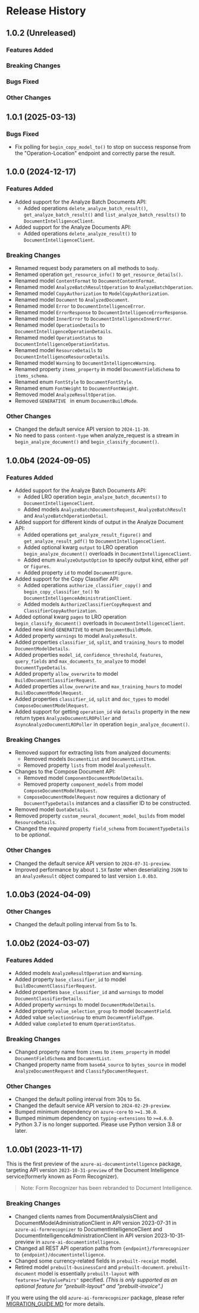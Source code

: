 # Release History

## 1.0.2 (Unreleased)

### Features Added

### Breaking Changes

### Bugs Fixed

### Other Changes

## 1.0.1 (2025-03-13)

### Bugs Fixed

- Fix polling for `begin_copy_model_to()` to stop on success response from the "Operation-Location" endpoint and correctly parse the result.

## 1.0.0 (2024-12-17)

### Features Added

- Added support for the Analyze Batch Documents API:
  - Added operations `delete_analyze_batch_result()`, `get_analyze_batch_result()` and `list_analyze_batch_results()` to `DocumentIntelligenceClient`.
- Added support for the Analyze Documents API:
  - Added operations `delete_analyze_result()` to `DocumentIntelligenceClient`.

### Breaking Changes

- Renamed request body parameters on all methods to `body`.
- Renamed operation `get_resource_info()` to `get_resource_details()`.
- Renamed model `ContentFormat` to `DocumentContentFormat`.
- Renamed model `AnalyzeBatchResultOperation` to `AnalyzeBatchOperation`.
- Renamed model `CopyAuthorization` to `ModelCopyAuthorization`.
- Renamed model `Document` to `AnalyzedDocument`.
- Renamed model `Error` to `DocumentIntelligenceError`.
- Renamed model `ErrorResponse` to `DocumentIntelligenceErrorResponse`.
- Renamed model `InnerError` to `DocumentIntelligenceInnerError`.
- Renamed model `OperationDetails` to `DocumentIntelligenceOperationDetails`.
- Renamed model `OperationStatus` to `DocumentIntelligenceOperationStatus`.
- Renamed model `ResourceDetails` to `DocumentIntelligenceResourceDetails`.
- Renamed model `Warning` to `DocumentIntelligenceWarning`.
- Renamed property `items_property` in model `DocumentFieldSchema` to `items_schema`.
- Renamed enum `FontStyle` to `DocumentFontStyle`.
- Renamed enum `FontWeight` to `DocumentFontWeight`.
- Removed model `AnalyzeResultOperation`.
- Removed `GENERATIVE ` in enum `DocumentBuildMode`.

### Other Changes

- Changed the default service API version to `2024-11-30`.
- No need to pass `content-type` when analyze_request is a stream in `begin_analyze_document()` and `begin_classify_document()`.

## 1.0.0b4 (2024-09-05)

### Features Added

- Added support for the Analyze Batch Documents API:
  - Added LRO operation `begin_analyze_batch_documents()` to `DocumentIntelligenceClient`.
  - Added models `AnalyzeBatchDocumentsRequest`, `AnalyzeBatchResult` and `AnalyzeBatchOperationDetail`.
- Added support for different kinds of output in the Analyze Document API:
  - Added operations `get_analyze_result_figure()` and `get_analyze_result_pdf()` to `DocumentIntelligenceClient`.
  - Added optional kwarg `output` to LRO operation `begin_analyze_document()` overloads in `DocumentIntelligenceClient`.
  - Added enum `AnalyzeOutputOption` to specify output kind, either `pdf` or `figures`.
  - Added property `id` to model `DocumentFigure`.
- Added support for the Copy Classifier API:
  - Added operations `authorize_classifier_copy()` and `begin_copy_classifier_to()` to `DocumentIntelligenceAdministrationClient`.
  - Added models `AuthorizeClassifierCopyRequest` and `ClassifierCopyAuthorization`.
- Added optional kwarg `pages` to LRO operation `begin_classify_document()` overloads in `DocumentIntelligenceClient`.
- Added new kind `GENERATIVE` to enum `DocumentBuildMode`.
- Added property `warnings` to model `AnalyzeResult`.
- Added properties `classifier_id`, `split`, and `training_hours` to model `DocumentModelDetails`.
- Added properties `model_id`, `confidence_threshold`, `features`, `query_fields` and `max_documents_to_analyze` to model `DocumentTypeDetails`.
- Added property `allow_overwrite` to model `BuildDocumentClassifierRequest`.
- Added properties `allow_overwrite` and `max_training_hours` to model `BuildDocumentModelRequest`.
- Added properties `classifier_id`, `split` and `doc_types` to model `ComposeDocumentModelRequest`.
- Added support for getting `operation_id` via `details` property in the new return types `AnalyzeDocumentLROPoller` and `AsyncAnalyzeDocumentLROPoller` in operation `begin_analyze_document()`.

### Breaking Changes

- Removed support for extracting lists from analyzed documents:
  - Removed models `DocumentList` and `DocumentListItem`.
  - Removed property `lists` from model `AnalyzeResult`.
- Changes to the Compose Document API:
  - Removed model `ComponentDocumentModelDetails`.
  - Removed property `component_models` from model `ComposeDocumentModelRequest`.
  - `ComposeDocumentModelRequest` now requires a dictionary of `DocumentTypeDetails` instances and a classifier ID to be constructed.
- Removed model `QuotaDetails`.
- Removed property `custom_neural_document_model_builds` from model `ResourceDetails`.
- Changed the _required_ property `field_schema` from `DocumentTypeDetails` to be _optional_.

### Other Changes

- Changed the default service API version to `2024-07-31-preview`.
- Improved performance by about `1.5X` faster when deserializing `JSON` to an `AnalyzeResult` object compared to last version `1.0.0b3`.

## 1.0.0b3 (2024-04-09)

### Other Changes

- Changed the default polling interval from 5s to 1s.

## 1.0.0b2 (2024-03-07)

### Features Added

- Added models `AnalyzeResultOperation` and `Warning`.
- Added property `base_classifier_id` to model `BuildDocumentClassifierRequest`.
- Added properties `base_classifier_id` and `warnings` to model `DocumentClassifierDetails`.
- Added property `warnings` to model `DocumentModelDetails`.
- Added property `value_selection_group` to model `DocumentField`.
- Added value `selectionGroup` to enum `DocumentFieldType`.
- Added value `completed` to enum `OperationStatus`.

### Breaking Changes

- Changed property name from `items` to `items_property` in model `DocumentFieldSchema` and `DocumentList`.
- Changed property name from `base64_source` to `bytes_source` in model `AnalyzeDocumentRequest` and `ClassifyDocumentRequest`.

### Other Changes

- Changed the default polling interval from 30s to 5s.
- Changed the default service API version to `2024-02-29-preview`.
- Bumped minimum dependency on `azure-core` to `>=1.30.0`.
- Bumped minimum dependency on `typing-extensions` to `>=4.6.0`.
- Python 3.7 is no longer supported. Please use Python version 3.8 or later.

## 1.0.0b1 (2023-11-17)

This is the first preview of the `azure-ai-documentintelligence` package, targeting API version `2023-10-31-preview` of the Document Intelligence service(formerly known as Form Recognizer).

> Note: Form Recognizer has been rebranded to Document Intelligence.

### Breaking Changes

- Changed clients names from DocumentAnalysisClient and DocumentModelAdministrationClient in API version 2023-07-31 in `azure-ai-formrecognizer` to DocumentIntelligenceClient and DocumentIntelligenceAdministrationClient in API version 2023-10-31-preview in `azure-ai-documentintelligence`.
- Changed all REST API operation paths from `{endpoint}/formrecognizer` to `{endpoint}/documentintelligence`.
- Changed some currency-related fields in `prebuilt-receipt` model.
- Retired model `prebuilt-businessCard` and `prebuilt-document`. `prebuilt-document` model is essentially `prebuilt-layout` with `features="keyValuePairs"` specified. _(This is only supported as an optional feature for "prebuilt-layout" and "prebuilt-invoice".)_

If you were using the old `azure-ai-formrecognizer` package, please refer [MIGRATION_GUIDE.MD](https://github.com/Azure/azure-sdk-for-python/blob/main/sdk/documentintelligence/azure-ai-documentintelligence/MIGRATION_GUIDE.md) for more details.
